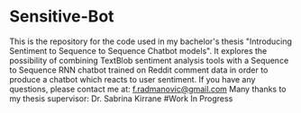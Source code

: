 # Sensitive-Bot
This is the repository for the code used in my bachelor's thesis "Introducing Sentiment to Sequence to Sequence Chatbot models". It explores the possibility of combining TextBlob sentiment analysis tools with a Sequence to Sequence RNN chatbot trained on Reddit comment data in order to produce a chatbot which reacts to user sentiment.
If you have any questions, please contact me at: f.radmanovic@gmail.com
Many thanks to my thesis supervisor: Dr. Sabrina Kirrane
#Work In Progress

